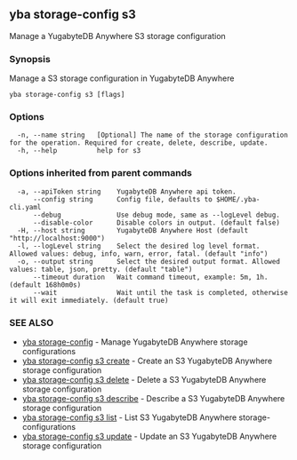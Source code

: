 ## yba storage-config s3

Manage a YugabyteDB Anywhere S3 storage configuration

### Synopsis

Manage a S3 storage configuration in YugabyteDB Anywhere

```
yba storage-config s3 [flags]
```

### Options

```
  -n, --name string   [Optional] The name of the storage configuration for the operation. Required for create, delete, describe, update.
  -h, --help          help for s3
```

### Options inherited from parent commands

```
  -a, --apiToken string    YugabyteDB Anywhere api token.
      --config string      Config file, defaults to $HOME/.yba-cli.yaml
      --debug              Use debug mode, same as --logLevel debug.
      --disable-color      Disable colors in output. (default false)
  -H, --host string        YugabyteDB Anywhere Host (default "http://localhost:9000")
  -l, --logLevel string    Select the desired log level format. Allowed values: debug, info, warn, error, fatal. (default "info")
  -o, --output string      Select the desired output format. Allowed values: table, json, pretty. (default "table")
      --timeout duration   Wait command timeout, example: 5m, 1h. (default 168h0m0s)
      --wait               Wait until the task is completed, otherwise it will exit immediately. (default true)
```

### SEE ALSO

* [yba storage-config](yba_storage-config.md)	 - Manage YugabyteDB Anywhere storage configurations
* [yba storage-config s3 create](yba_storage-config_s3_create.md)	 - Create an S3 YugabyteDB Anywhere storage configuration
* [yba storage-config s3 delete](yba_storage-config_s3_delete.md)	 - Delete a S3 YugabyteDB Anywhere storage configuration
* [yba storage-config s3 describe](yba_storage-config_s3_describe.md)	 - Describe a S3 YugabyteDB Anywhere storage configuration
* [yba storage-config s3 list](yba_storage-config_s3_list.md)	 - List S3 YugabyteDB Anywhere storage-configurations
* [yba storage-config s3 update](yba_storage-config_s3_update.md)	 - Update an S3 YugabyteDB Anywhere storage configuration

